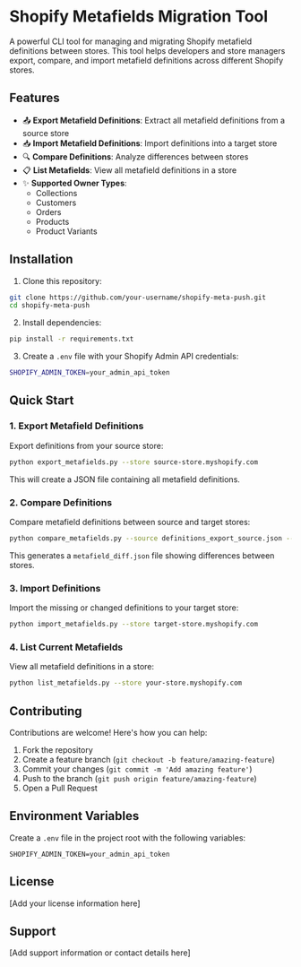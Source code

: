 # Shopify Metafields Migration Tool

A powerful CLI tool for managing and migrating Shopify metafield definitions between stores. This tool helps developers and store managers export, compare, and import metafield definitions across different Shopify stores.

## Features

- 📤 **Export Metafield Definitions**: Extract all metafield definitions from a source store
- 📥 **Import Metafield Definitions**: Import definitions into a target store
- 🔍 **Compare Definitions**: Analyze differences between stores
- 📋 **List Metafields**: View all metafield definitions in a store
- ✨ **Supported Owner Types**:
  - Collections
  - Customers
  - Orders
  - Products
  - Product Variants

## Installation

1. Clone this repository:

```bash
git clone https://github.com/your-username/shopify-meta-push.git
cd shopify-meta-push
```

2. Install dependencies:

```bash
pip install -r requirements.txt
```

3. Create a `.env` file with your Shopify Admin API credentials:

```bash
SHOPIFY_ADMIN_TOKEN=your_admin_api_token
```

## Quick Start

### 1. Export Metafield Definitions

Export definitions from your source store:

```bash
python export_metafields.py --store source-store.myshopify.com
```

This will create a JSON file containing all metafield definitions.

### 2. Compare Definitions

Compare metafield definitions between source and target stores:

```bash
python compare_metafields.py --source definitions_export_source.json --target definitions_export_target.json
```

This generates a `metafield_diff.json` file showing differences between stores.

### 3. Import Definitions

Import the missing or changed definitions to your target store:

```bash
python import_metafields.py --store target-store.myshopify.com
```

### 4. List Current Metafields

View all metafield definitions in a store:

```bash
python list_metafields.py --store your-store.myshopify.com
```

## Contributing

Contributions are welcome! Here's how you can help:

1. Fork the repository
2. Create a feature branch (`git checkout -b feature/amazing-feature`)
3. Commit your changes (`git commit -m 'Add amazing feature'`)
4. Push to the branch (`git push origin feature/amazing-feature`)
5. Open a Pull Request

## Environment Variables

Create a `.env` file in the project root with the following variables:

```env
SHOPIFY_ADMIN_TOKEN=your_admin_api_token
```

## License

[Add your license information here]

## Support

[Add support information or contact details here]
